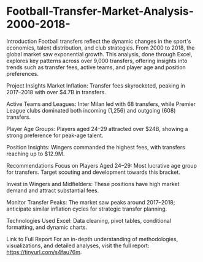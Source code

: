 # Football-Transfer-Market-Analysis-2000-2018-
Introduction
Football transfers reflect the dynamic changes in the sport's economics, talent distribution, and club strategies. From 2000 to 2018, the global market saw exponential growth. This analysis, done through Excel, explores key patterns across over 9,000 transfers, offering insights into trends such as transfer fees, active teams, and player age and position preferences.

Project Insights
Market Inflation: Transfer fees skyrocketed, peaking in 2017–2018 with over $4.7B in transfers.

Active Teams and Leagues: Inter Milan led with 68 transfers, while Premier League clubs dominated both incoming (1,256) and outgoing (608) transfers.

Player Age Groups: Players aged 24–29 attracted over $24B, showing a strong preference for peak-age talent.

Position Insights: Wingers commanded the highest fees, with transfers reaching up to $12.9M.

Recommendations
Focus on Players Aged 24–29: Most lucrative age group for transfers. Target scouting and development towards this bracket.

Invest in Wingers and Midfielders: These positions have high market demand and attract substantial fees.

Monitor Transfer Peaks: The market saw peaks around 2017–2018; anticipate similar inflation cycles for strategic transfer planning.

Technologies Used
Excel: Data cleaning, pivot tables, conditional formatting, and dynamic charts.

Link to Full Report
For an in-depth understanding of methodologies, visualizations, and detailed analyses, visit the full report: https://tinyurl.com/s4fau76m.
